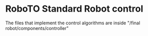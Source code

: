 # RoboTO Standard Robot control
 
The files that implement the control algorithms are inside "/final robot/components/controller"
